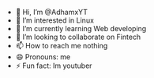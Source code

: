 - 👋 Hi, I’m @AdhamxYT
- 👀 I’m interested in Linux
- 🌱 I’m currently learning Web developing
- 💞️ I’m looking to collaborate on Fintech
- 📫 How to reach me nothing
- 😄 Pronouns: me
- ⚡ Fun fact: Im youtuber

<!---
AdhamxYT/AdhamxYT is a ✨ special ✨ repository because its `README.md` (this file) appears on your GitHub profile.
You can click the Preview link to take a look at your changes.
--->

